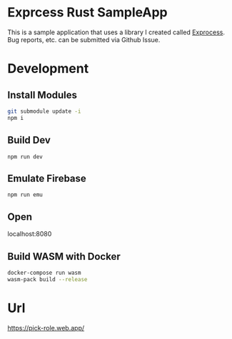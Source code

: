 # Exprcess Rust SampleApp
This is a sample application that uses a library I created called [Exprocess](https://github.com/itskihaga/exprocess-rust).
Bug reports, etc. can be submitted via Github Issue.

# Development
## Install Modules
```bash
git submodule update -i
npm i
```

## Build Dev
```
npm run dev
```

## Emulate Firebase
```
npm run emu
```

## Open
localhost:8080

## Build WASM with Docker
```bash
docker-compose run wasm
wasm-pack build --release
```

# Url
https://pick-role.web.app/
